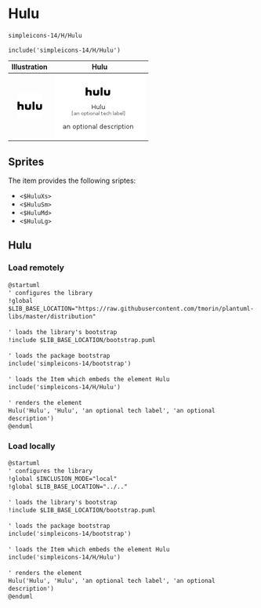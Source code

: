 # Hulu


```text
simpleicons-14/H/Hulu
```

```text
include('simpleicons-14/H/Hulu')
```



| Illustration | Hulu |
| :---: | :---: |
| ![illustration for Illustration](../../simpleicons-14/H/Hulu.png) | ![illustration for Hulu](../../simpleicons-14/H/Hulu.Local.png) |



## Sprites
The item provides the following sriptes:

- `<$HuluXs>`
- `<$HuluSm>`
- `<$HuluMd>`
- `<$HuluLg>`





## Hulu

### Load remotely
```plantuml
@startuml
' configures the library
!global $LIB_BASE_LOCATION="https://raw.githubusercontent.com/tmorin/plantuml-libs/master/distribution"

' loads the library's bootstrap
!include $LIB_BASE_LOCATION/bootstrap.puml

' loads the package bootstrap
include('simpleicons-14/bootstrap')

' loads the Item which embeds the element Hulu
include('simpleicons-14/H/Hulu')

' renders the element
Hulu('Hulu', 'Hulu', 'an optional tech label', 'an optional description')
@enduml
```

### Load locally
```plantuml
@startuml
' configures the library
!global $INCLUSION_MODE="local"
!global $LIB_BASE_LOCATION="../.."

' loads the library's bootstrap
!include $LIB_BASE_LOCATION/bootstrap.puml

' loads the package bootstrap
include('simpleicons-14/bootstrap')

' loads the Item which embeds the element Hulu
include('simpleicons-14/H/Hulu')

' renders the element
Hulu('Hulu', 'Hulu', 'an optional tech label', 'an optional description')
@enduml
```

